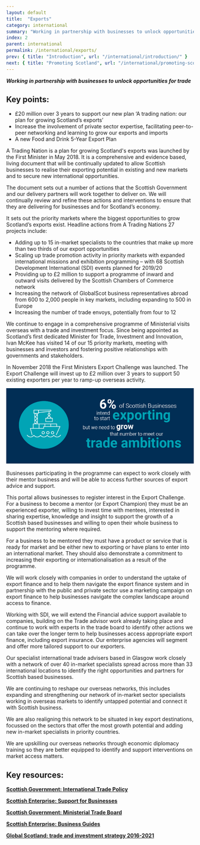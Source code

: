 ```yaml
---
layout: default
title:  "Exports"
category: international
summary: "Working in partnership with businesses to unlock opportunities for trade"
index: 2
parent: international
permalink: /international/exports/
prev: { title: "Introduction", url: "/international/introduction/" }
next: { title: "Promoting Scotland", url: "/international/promoting-scotland/" }
---
```

***Working in partnership with businesses to unlock opportunities for trade***

## Key points:

- £20 million over 3 years to support our new plan ‘A trading nation: our plan for growing Scotland’s exports’
- Increase the involvement of private sector expertise, facilitating peer-to-peer networking and learning to grow our exports and imports
- A new Food and Drink 5-Year Export Plan

A Trading Nation is a plan for growing Scotland's exports was launched by the First Minister in May 2018. It is a comprehensive and evidence based, living document that will be continually updated to allow Scottish businesses to realise their exporting potential in existing and new markets and to secure new international opportunities.  

The document sets out a number of actions that the Scottish Government and our delivery partners will work together to deliver on. We will continually review and refine these actions and interventions to ensure that they are delivering for businesses and for Scotland’s economy.  

It sets out the priority markets where the biggest opportunities to grow Scotland’s exports exist.  Headline actions from A Trading Nations 27 projects include:
* Adding up to 15 in-market specialists to the countries that make up more than two thirds of our export opportunities
* Scaling up trade promotion activity in priority markets with expanded international missions and exhibition programming – with 68 Scottish Development International (SDI) events planned for 2019/20
* Providing up to £2 million to support a programme of inward and outward visits delivered by the Scottish Chambers of Commerce network
* Increasing the network of GlobalScot business representatives abroad from 600 to 2,000 people in key markets, including expanding to 500 in Europe
* Increasing the number of trade envoys, potentially from four to 12

We continue to engage in a comprehensive programme of Ministerial visits overseas with a trade and investment focus. Since being appointed as Scotland’s first dedicated Minister for Trade, Investment and Innovation, Ivan McKee has visited 14 of our 15 priority markets, meeting with businesses and investors and fostering positive relationships with governments and stakeholders.  

In November 2018 the First Ministers Export Challenge was launched.  The Export Challenge will invest up to £2 million over 3 years to support 50 existing exporters per year to ramp-up overseas activity.  

![](/assets/images/infographics/International.4.jpg)

Businesses participating in the programme can expect to work closely with their mentor business and will be able to access further sources of export advice and support.  

This portal allows businesses to register interest in the Export Challenge. For a business to become a mentor (or Export Champion) they must be an experienced exporter, willing to invest time with mentees, interested in sharing expertise, knowledge and insight to support the growth of a Scottish based businesses and willing to open their whole business to support the mentoring where required.  

For a business to be mentored they must have a product or service that is ready for market and be either new to exporting or have plans to enter into an international market. They should also demonstrate a commitment to increasing their exporting or internationalisation as a result of the programme.  

We will work closely with companies in order to understand the uptake of export finance and to help them navigate the export finance system and in partnership with the public and private sector use a marketing campaign on export finance to help businesses navigate the complex landscape around access to finance.  

Working with SDI, we will extend the Financial advice support available to companies, building on the Trade advisor work already taking place and continue to work with experts in the trade board to identify other actions we can take over the longer term to help businesses access appropriate export finance, including export insurance. Our enterprise agencies will segment and offer more tailored support to our exporters.  

Our specialist international trade advisers based in Glasgow work closely with a network of over 40 in-market specialists spread across more than 33 international locations to identify the right opportunities and partners for Scottish based businesses.  

We are continuing to reshape our overseas networks, this includes expanding and strengthening our network of in-market sector specialists working in overseas markets to identify untapped potential and connect it with Scottish business.  

We are also realigning this network to be situated in key export destinations, focussed on the sectors that offer the most growth potential and adding new in-market specialists in priority countries.  

We are upskilling our overseas networks through economic diplomacy training so they are better equipped to identify and support interventions on market access matters.  

## Key resources:

**[Scottish Government: International Trade Policy](https://www.gov.scot/policies/international-trade-and-investment/latest/)**  

**[Scottish Enterprise: Support for Businesses](https://www.scottish-enterprise.com/support-for-businesses/exports-and-international-markets)**  

**[Scottish Government: Ministerial Trade Board](https://www.gov.scot/groups/ministerial-trade-board/)**  

**[Scottish Enterprise: Business Guides](https://www.scottish-enterprise.com/learning-zone/business-guides-and-webinars/components-folder/business-guides-and-webinar-listing/prepare-for-brexit-toolkit)**

**[Global Scotland: trade and investment strategy 2016-2021](https://www.gov.scot/publications/global-scotland-scotlands-trade-investment-strategy-2016-2021/pages/1/)**
